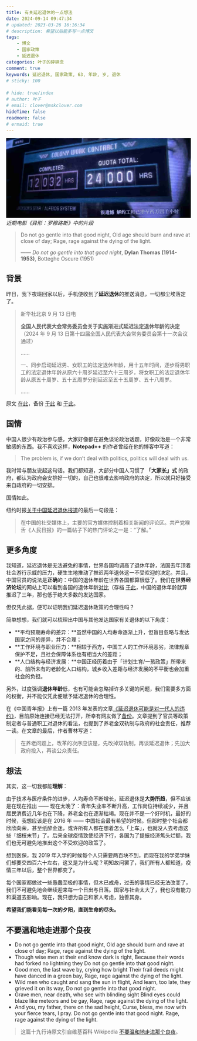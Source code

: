 ```yaml
---
title: 有关延迟退休的一点想法
date: 2024-09-14 09:47:34
# updated: 2023-03-26 16:16:34
# description: 希望以后能多写一点博文
tags: 
    - 博文
    - 国家政策
    - 延迟退休
categories: 叶子的碎碎念
comment: true
keywords: 延迟退休, 国家政策, 63, 年龄, 岁, 退休
# sticky: 100

# hide: true/index
# author: 叶子
# email: clover@mskclover.com
hideTime: false
readmore: false
# ermaid: true
---
```


![cover](/images/thoughts-on-delayed-retirement/cover.jpg)_近期电影《异形：罗穆路斯》中的片段_

> Do not go gentle into that good night, Old age should burn and rave at close of day; Rage, rage against the dying of the light.
>
> —— *Do not go gentle into that good night*, **Dylan Thomas (1914-1953)**, Botteghe Oscure (1951)

<!-- more -->

## 背景

昨日，我下夜班回家以后，手机便收到了**延迟退休**的推送消息，一切都尘埃落定了。

> 新华社北京 9 月 13 日电
>
> **全国人民代表大会常务委员会关于实施渐进式延迟法定退休年龄的决定**
> （2024 年 9 月 13 日第十四届全国人民代表大会常务委员会第十一次会议通过）
>
> ……
>
> 一、同步启动延迟男、女职工的法定退休年龄，用十五年时间，逐步将男职工的法定退休年龄从原六十周岁延迟至六十三周岁，将女职工的法定退休年龄从原五十周岁、五十五周岁分别延迟至五十五周岁、五十八周岁。
>
> ……

原文 [在此](http://www.news.cn/20240913/1c6b59d0ad414943b2c877dc799ecda0/c.html/)，备份 [于此](https://web.archive.org/web/20240913083107/http://www.news.cn/20240913/1c6b59d0ad414943b2c877dc799ecda0/c.html/) 和 [于此](https://archive.ph/UQJMS/)。



## 国情

中国人很少有政治参与感，大家好像都在避免谈论政治话题，好像政治是一个非常敏感的东西。我不喜欢这样，**Notepad++** 的作者曾经在他的博客中写道：

> The problem is, if we don’t deal with politics, politics will deal with us.

我时常与朋友说起这句话。我们都知道，大部分中国人习惯了 **「大家长」式** 的政府，都认为政府会安排好一切的，自己也很难去影响政府的决定，所以就只好接受来自政府的一切安排。

国情如此。

纽约时报[关于中国延迟退休报道](https://cn.nytimes.com/china/20240913/china-retirement-age/)的最后一句段是：

> 在中国的社交媒体上，主要的官方媒体控制着相关新闻的评论区。共产党喉舌《人民日报》的一篇帖子下的热门评论之一是：“了解。”



## 更多角度

我知道，延迟退休是无法避免的事情，世界各国均调高了退休年龄，法国去年顶着社会游行示威的压力，硬生生地推动了推迟两年退休这一不受欢迎的决定。并且，中国官员的说法是**正确**的：中国的退休年龄在世界各国都算很低了。我们在**世界经济论坛**的网站上可以看到各国的退休年龄[对比](https://cn.weforum.org/agenda/2023/10/world-retirement-age-atlas/)（存档 [于此](https://archive.ph/CRWU4/)，中国的退休年龄就算推迟了三年，那也低于绝大多数的发达国家。

但仅凭此据，便可以证明我们延迟退休政策的合理性吗？

简单想想，我们就可以梳理出中国与其他发达国家有关退休的以下角度：

- **平均预期寿命的差异：**虽然中国的人均寿命逐渐上升，但盲目忽略与发达国家之间的差异，并不合理；
- **工作环境与职业压力：**相较于西方，中国工人的工作环境恶劣，法律规章保护不足，且社会保障体系也有相当大的差距；
- **人口结构与经济发展：**中国正经历着由于「计划生育/一孩政策」所带来的、前所未有的老龄化人口结构，城乡收入差距与经济发展的不平衡也会加重社会的负担。

另外，过度强调**退休年龄**低，也有可能会忽略掉许多关键的问题，我们需要多方面的权衡，并不能仅凭此便赋予延迟退休的合理性。

在《中国青年报》上有一篇 2013 年发表的文章[《延迟退休可能是对一代人的违约》](http://zqb.cyol.com/html/2013-04/20/nw.D110000zgqnb_20130420_6-01.htm/)，目前原始连接已经无法打开，所幸有网友做了[备份](https://web.archive.org/web/20130424004636/http://zqb.cyol.com/html/2013-04/20/nw.D110000zgqnb_20130420_6-01.htm/)。文章提到了官员等政策制定者与普通职工对退休的看法，也提到了养老金双轨制与政府的社会责任，推荐一读。在文章的最后，作者曹林写道：

> 在养老问题上，改革的次序应该是，先改掉双轨制，再谈延迟退休；先加大政府投入，再谈公众责任。



## 想法

其实，这一切我都能**理解**：

由于技术与医疗条件的进步，人均寿命不断增长，延迟退休是**大势所趋**，但不应该是在现在推出 —— 现在太晚了：青年失业率不断升高，工作岗位持续减少，并且居民消费近几年也在下降，养老金也在逐渐枯竭。现在并不是一个好时机，最好的时候，我想应该是在 2016 年 —— 中国社会最有希望的时候。但那时整个社会都欣欣向荣，甚至纸醉金迷，或许所有人都在想着怎么「上车」，也就没人去考虑这些「细枝末节」了。后来全球疫情致使经济下行，各国为了提振经济焦头烂额，我们也无可避免地推出这个不受欢迎的政策了。

想到医保，我 2019 年入学的时候每个人只需要两百块不到，而现在我的学弟学妹们却要交四百六十左右，这又是为什么呢？明知故问罢了，我们所有人都知道，疫情三年以后，整个世界都变了。

每个国家都做过一些愚蠢至极的事情，但木已成舟，过去的事情已经无法改变了，我们不可避免地会继续迎来每一个日出与日落。国家与社会太大了，我也没有能力和渠道去影响。现在，我只想为自己和家人考虑，独善其身。

**希望我们能看见每一次的夕阳，直到生命的尽头。**



## 不要温和地走进那个良夜

- Do not go gentle into that good night,
     Old age should burn and rave at close of day;
     Rage, rage against the dying of the light.
- Though wise men at their end know dark is right,
     Because their words had forked no lightning they
     Do not go gentle into that good night.
- Good men, the last wave by, crying how bright
     Their frail deeds might have danced in a green bay,
     Rage, rage against the dying of the light.
- Wild men who caught and sang the sun in flight,
     And learn, too late, they grieved it on its way,
     Do not go gentle into that good night.
- Grave men, near death, who see with blinding sight
     Blind eyes could blaze like meteors and be gay,
     Rage, rage against the dying of the light.
- And you, my father, there on the sad height,
     Curse, bless, me now with your fierce tears, I pray.
     Do not go gentle into that good night.
     Rage, rage against the dying of the light.

> 这篇十九行诗原文引自维基百科 Wikipedia [不要温和地走进那个良夜](https://zh.wikipedia.org/zh-cn/不要温和地走进那个良夜/)。

























